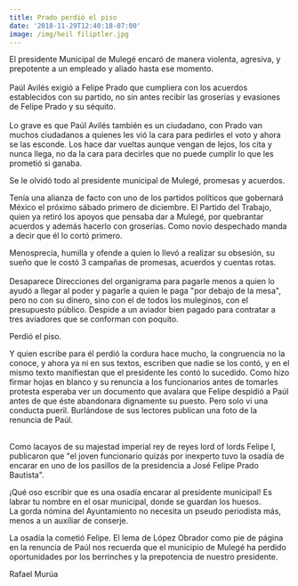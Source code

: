 ```yaml
---
title: Prado perdió el piso
date: '2018-11-29T12:40:18-07:00'
image: /img/heil filiptler.jpg
---
```

El presidente Municipal de Mulegé encaró de manera violenta, agresiva, y prepotente a un empleado y aliado hasta ese momento. \
\
Paúl Avilés exigió a Felipe Prado que cumpliera con los acuerdos establecidos con su partido, no sin antes recibir las groserías y evasiones de Felipe Prado y su séquito.\
\
Lo grave es que Paúl Avilés también es un ciudadano, con Prado van muchos ciudadanos a quienes les vió la cara para pedirles el voto y ahora se las esconde. Los hace dar vueltas aunque vengan de lejos, los cita y nunca llega, no da la cara para decirles que no puede cumplir lo que les prometió si ganaba. 

Se le olvidó todo al presidente municipal de Mulegé, promesas y acuerdos.  

Tenía una alianza de facto con uno de los partidos políticos que gobernará México el próximo sábado primero de diciembre. El Partido del Trabajo, quien ya retiró los apoyos que pensaba dar a Mulegé, por quebrantar acuerdos y además hacerlo con groserías. Como novio despechado manda a decir que él lo cortó primero.

Menosprecia, humilla y ofende a quien lo llevó a realizar su obsesión, su sueño que le costó 3 campañas de promesas, acuerdos y cuentas rotas. \
\
Desaparece Direcciones del organigrama para pagarle menos a quien lo ayudó a llegar al poder y pagarle a quien le paga "por debajo de la mesa", pero no con su dinero, sino con el de todos los muleginos, con el presupuesto público. Despide a un aviador bien pagado para contratar a tres aviadores que se conforman con poquito.

Perdió el piso.

Y quien escribe para él perdió la cordura hace mucho, la congruencia no la conoce, y ahora ya ni en sus textos, escriben que nadie se los contó, y en el mismo texto manifiestan que el presidente les contó lo sucedido. Como hizo firmar hojas en blanco y su renuncia a los funcionarios antes de tomarles protesta esperaba ver un documento que avalara que Felipe despidió a Paúl antes de que éste abandonara dignamente su puesto. Pero solo vi una conducta pueril. Burlándose de sus lectores publican una foto de la renuncia de Paúl.

\
Como lacayos de su majestad imperial rey de reyes lord of lords Felipe I, publicaron que "el joven funcionario quizás por inexperto tuvo la osadía de encarar en uno de los pasillos de la presidencia a José Felipe Prado Bautista". 

¡Qué oso escribir que es una osadía encarar al presidente municipal! Es labrar tu nombre en el osar municipal, donde se guardan los huesos.\
 La gorda nómina del Ayuntamiento no necesita un pseudo periodista más, menos a un auxiliar de conserje.

La osadía la cometió Felipe. El lema de López Obrador como pie de página en la renuncia de Paúl nos recuerda que el municipio de Mulegé ha perdido oportunidades por los berrinches y la prepotencia de nuestro presidente.

Rafael Murúa
